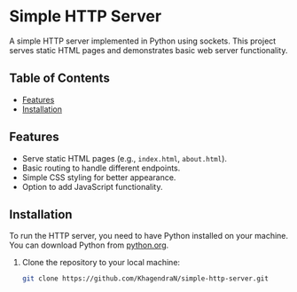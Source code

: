 # Simple HTTP Server

A simple HTTP server implemented in Python using sockets. This project serves static HTML pages and demonstrates basic web server functionality.

## Table of Contents

- [Features](#features)
- [Installation](#installation)


## Features

- Serve static HTML pages (e.g., `index.html`, `about.html`).
- Basic routing to handle different endpoints.
- Simple CSS styling for better appearance.
- Option to add JavaScript functionality.

## Installation

To run the HTTP server, you need to have Python installed on your machine. You can download Python from [python.org](https://www.python.org/downloads/).

1. Clone the repository to your local machine:
   ```bash
   git clone https://github.com/KhagendraN/simple-http-server.git
